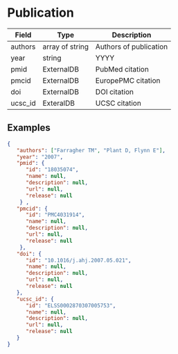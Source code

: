 # Publication

| Field          | Type            | Description             |
|----------------|-----------------|-------------------------|
| authors        | array of string | Authors of publication  |            
| year           | string          |         YYYY            |
| pmid           | ExternalDB      |  PubMed citation        | 
| pmcid          | ExternalDB      |  EuropePMC citation     |
| doi            | ExternalDB      |  DOI citation           |
| ucsc_id        | ExteralDB       |  UCSC citation          |


## Examples
```json
{
   "authors": ["Farragher TM", "Plant D, Flynn E"],
   "year": "2007",
   "pmid": {
      "id": "18035074",
      "name": null,
      "description": null,
      "url": null,
      "release": null
    } ,
   "pmcid": {
      "id": "PMC4031914",
      "name": null,
      "description": null,
      "url": null,
      "release": null
    },
   "doi": {
      "id": "10.1016/j.ahj.2007.05.021",
      "name": null,
      "description": null,
      "url": null,
      "release": null
   },
   "ucsc_id": {
      "id": "ELSS0002870307005753",
      "name": null,
      "description": null,
      "url": null,
      "release": null
   }
}
```
